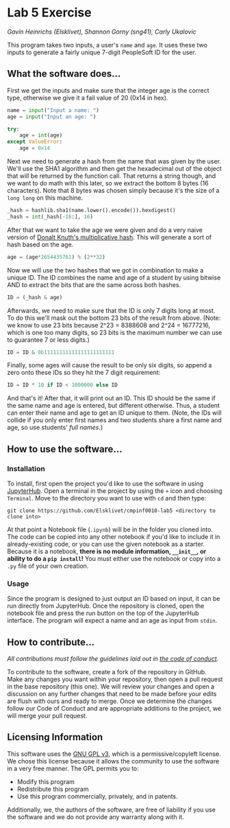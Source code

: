 # Lab 5 Exercise
*Gavin Heinrichs (Elsklivet), Shannon Gorny (sng41), Carly Ukalovic*

This program takes two inputs, a user's `name` and `age`. It uses these two inputs to generate a fairly unique 7-digit PeopleSoft ID for the user.

## What the software does...

First we get the inputs and make sure that the integer age is the correct type, otherwise we give it a fail value of 20 (0x14 in hex).
```python
name = input("Input a name: ")
age = input("Input an age: ")

try:
    age = int(age)
except ValueError:
    age = 0x14
```

Next we need to generate a hash from the name that was given by the user. We'll use the SHA1 algorithm and then get the hexadecimal out of the object that will be returned by the function call. That returns a string though, and we want to do math with this later, so we extract the bottom 8 bytes (16 characters). Note that 8 bytes was chosen simply because it's the size of a `long long` on this machine.
```python
_hash = hashlib.sha1(name.lower().encode()).hexdigest()
_hash = int(_hash[-16:], 16)
```

After that we want to take the age we were given and do a very naive version of [Donalt Knuth's multiplicative hash](https://stackoverflow.com/a/41537995). This will generate a sort of hash based on the age.
```python
age = (age*2654435761) % (2**32)
```

Now we will use the two hashes that we got in combination to make a unique ID. The ID combines the name and age of a student by using bitwise AND to extract the bits that are the same across both hashes.
```python
ID = (_hash & age)
```

Afterwards, we need to make sure that the ID is only 7 digits long at most. To do this we'll mask out the bottom 23 bits of the result from above. (Note: we know to use 23 bits because 2^23 = 8388608 and 2^24 = 16777216, which is one too many digits, so 23 bits is the maximum number we can use to guarantee 7 or less digits.)
```python
ID = ID & 0b11111111111111111111111
```

Finally, some ages will cause the result to be only six digits, so append a zero onto these IDs so they hit the 7 digit requirement:
```python
ID = ID * 10 if ID < 1000000 else ID
```

And that's it! After that, it will print out an ID. This ID should be the same if the same name and age is entered, but different otherwise. Thus, a student can enter their name and age to get an ID unique to them. (Note, the IDs will collide if you only enter first names and two students share a first name and age, so use students' *full names*.)

## How to use the software...

### Installation
To install, first open the project you'd like to use the software in using [JupyterHub](https://jupyter.org/hub). Open a terminal in the project by using the `+` icon and choosing `Terminal`. Move to the directory you want to use with `cd` and then type:

```
git clone https://github.com/Elsklivet/cmpinf0010-lab5 <directory to clone into>
```

At that point a Notebook file (`.ipynb`) will be in the folder you cloned into. The code can be copied into any other notebook if you'd like to include it in already-existing code, or you can use the given notebook as a starter. Because it is a notebook, **there is no module information, `__init__`, or ability to do a `pip install`!** You must either use the notebook or copy into a `.py` file of your own creation.

### Usage
Since the program is designed to just output an ID based on input, it can be run directly from JupyterHub. Once the repository is cloned, open the notebook file and press the run button on the top of the JupyterHub interface. The program will expect a name and an age as input from `stdin`.

## How to contribute...
*All contributions must follow the guidelines laid out in [the code of conduct](CODE_OF_CONDUCT.md).*

To contribute to the software, create a fork of the repository in GitHub. Make any changes you want within your repository, then open a pull request in the base repository (this one). We will review your changes and open a discussion on any further changes that need to be made before your edits are flush with ours and ready to merge. Once we determine the changes follow our Code of Conduct and are appropriate additions to the project, we will merge your pull request.

## Licensing Information

This software uses the [GNU GPL v3](LICENSE.md), which is a permissive/copyleft license. We chose this license because it allows the community to use the software in a very free manner. The GPL permits you to:
* Modify this program
* Redistribute this program
* Use this program commercially, privately, and in patents.

Additionally, we, the authors of the software, are free of liability if you use the software and we do not provide any warranty along with it.